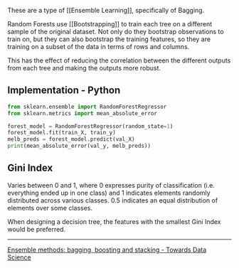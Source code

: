 
These are a type of [[Ensemble Learning]], specifically of Bagging. 

Random Forests use [[Bootstrapping]] to train each tree on a different sample of the original dataset. 
Not only do they bootstrap observations to train on, but they can also bootstrap the training features, so they are training on a subset of the data in terms of rows and columns. 

This has the effect of reducing the correlation between the different outputs from each tree and making the outputs more robust.

## Implementation - Python


```Python
from sklearn.ensemble import RandomForestRegressor
from sklearn.metrics import mean_absolute_error

forest_model = RandomForestRegressor(random_state=1)
forest_model.fit(train_X, train_y)
melb_preds = forest_model.predict(val_X)
print(mean_absolute_error(val_y, melb_preds))
```


## Gini Index

Varies between 0 and 1, where 0 expresses purity of classification (i.e. everything ended up in one class) and 1 indicates elements randomly distributed across various classes. 
0.5 indicates an equal distribution of elements over some classes. 

When designing a decision tree, the features with the smallest Gini Index would be preferred.

--- 

[Ensemble methods: bagging, boosting and stacking - Towards Data Science](https://towardsdatascience.com/ensemble-methods-bagging-boosting-and-stacking-c9214a10a205)